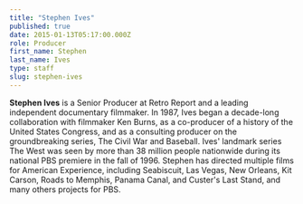 ```yaml
---
title: "Stephen Ives"
published: true
date: 2015-01-13T05:17:00.000Z
role: Producer
first_name: Stephen
last_name: Ives
type: staff
slug: stephen-ives
---
```


**Stephen Ives** is a Senior Producer at Retro Report and a leading independent documentary filmmaker. In 1987, Ives began a decade-long collaboration with filmmaker Ken Burns, as a co-producer of a history of the United States Congress, and as a consulting producer on the groundbreaking series, The Civil War and Baseball. Ives' landmark series The West was seen by more than 38 million people nationwide during its national PBS premiere in the fall of 1996. Stephen has directed multiple films for American Experience, including Seabiscuit, Las Vegas, New Orleans, Kit Carson, Roads to Memphis, Panama Canal, and Custer's Last Stand, and many others projects for PBS.

